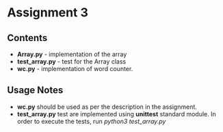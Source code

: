 # Assignment 3

## Contents

- **Array.py** - implementation of the array
- **test_array.py** - test for the Array class
- **wc.py** - implementation of word counter.

## Usage Notes

- **wc.py** should be used as per the description in the assignment.
- **test_array.py** test are implemented using **unittest** standard module.
In order to execute the tests, run *python3 test_array.py*
